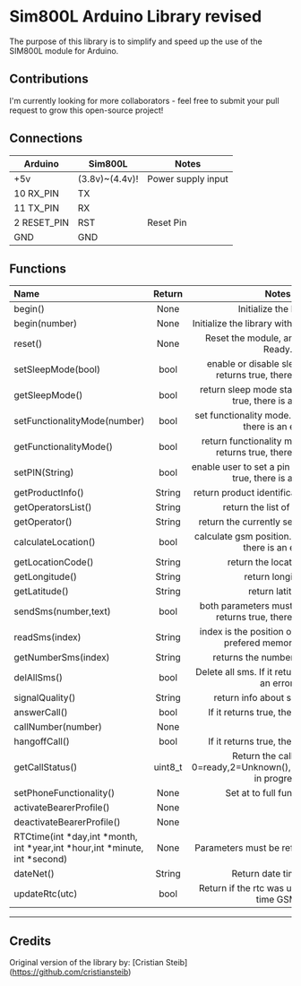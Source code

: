 Sim800L Arduino Library revised
=====


The purpose of this library is to simplify and speed up the use of the SIM800L module for Arduino.



Contributions
---

I'm currently looking for more collaborators - feel free to submit your pull request to grow this open-source project!



Connections
---


Arduino      |   Sim800L        |    Notes  
-------------|------------------|------------
+5v| (3.8v)~(4.4v)!| Power supply input
10 RX_PIN | TX |  
11 TX_PIN | RX |
2   RESET_PIN | RST| Reset Pin
GND | GND | 


Functions
---


Name|Return|Notes
:-------|:-------:|:-----------------------------------------------:|
begin()|None|Initialize the library
begin(number)|None|Initialize the library with user's baud rate
reset()|None|Reset the module, and wait to Sms Ready.
setSleepMode(bool)|bool|enable or disable sleep mode. If it returns true, there is an error.
getSleepMode()|bool|return sleep mode status. If it returns true, there is an error.
setFunctionalityMode(number)|bool|set functionality mode. If it returns true, there is an error.
getFunctionalityMode()|bool|return functionality mode status. If it returns true, there is an error.
setPIN(String)|bool|enable user to set a pin code. If it returns true, there is an error.
getProductInfo()|String|return product identification information
getOperatorsList()|String|return the list of operators
getOperator()|String|return the currently selected operator
calculateLocation()|bool|calculate gsm position. If it returns true, there is an error.
getLocationCode()|String|return the location code
getLongitude()|String|return longitude
getLatitude()|String|return latitude
sendSms(number,text)|bool|both parameters must be Strings. If it returns true, there is an error.
readSms(index)|String|index is the position of the sms in the prefered memory storage
getNumberSms(index)|String|returns the number of the sms.
delAllSms()|bool|Delete all sms. If it returns true, there is an error.
signalQuality()|String|return info about signal quality
answerCall()|bool| If it returns true, there is an error.
callNumber(number)|None|
hangoffCall()|bool| If it returns true, there is an error.
getCallStatus()|uint8_t|Return the call status, 0=ready,2=Unknown(),3=Ringing,4=Call in progress
setPhoneFunctionality()|None|Set at to full functionality 
activateBearerProfile()|None|
deactivateBearerProfile()|None|
RTCtime(int *day,int *month, int *year,int *hour,int *minute, int *second)|None| Parameters must be reference ex: &day
dateNet()|String|Return date time GSM
updateRtc(utc)|bool|Return if the rtc was update with date time GSM. 
____________________________________________________________________________________



Credits
---


Original version of the library by:   [Cristian Steib] (https://github.com/cristiansteib)
